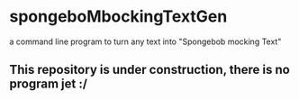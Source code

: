 # spongeboMbockingTextGen
a command line program to turn any text into "Spongebob mocking Text"

## This repository is under construction, there is no program jet :/
